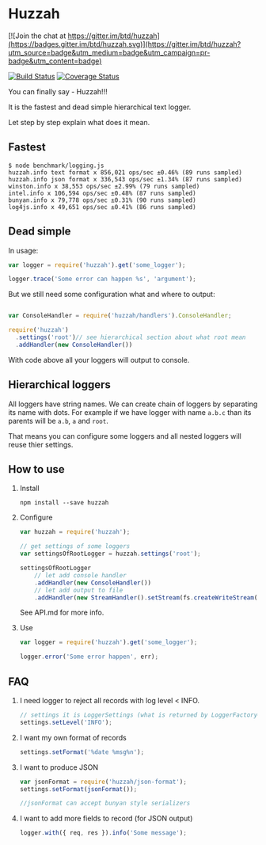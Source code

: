 # Huzzah

[![Join the chat at https://gitter.im/btd/huzzah](https://badges.gitter.im/btd/huzzah.svg)](https://gitter.im/btd/huzzah?utm_source=badge&utm_medium=badge&utm_campaign=pr-badge&utm_content=badge)

[![Build Status](https://travis-ci.org/btd/huzzah.svg?branch=master)](https://travis-ci.org/btd/huzzah)
[![Coverage Status](https://coveralls.io/repos/github/btd/huzzah/badge.svg?branch=master)](https://coveralls.io/github/btd/huzzah?branch=master)

You can finally say - Huzzah!!!

It is the fastest and dead simple hierarchical text logger.

Let step by step explain what does it mean.

## Fastest

```
$ node benchmark/logging.js
huzzah.info text format x 856,021 ops/sec ±0.46% (89 runs sampled)
huzzah.info json format x 336,543 ops/sec ±1.34% (87 runs sampled)
winston.info x 38,553 ops/sec ±2.99% (79 runs sampled)
intel.info x 106,594 ops/sec ±0.48% (87 runs sampled)
bunyan.info x 79,778 ops/sec ±0.31% (90 runs sampled)
log4js.info x 49,651 ops/sec ±0.41% (86 runs sampled)
```

## Dead simple

In usage:

```js
var logger = require('huzzah').get('some_logger');

logger.trace('Some error can happen %s', 'argument');
```

But we still need some configuration what and where to output:
```js

var ConsoleHandler = require('huzzah/handlers').ConsoleHandler;

require('huzzah')
  .settings('root')// see hierarchical section about what root mean
  .addHandler(new ConsoleHandler())
```

With code above all your loggers will output to console.

## Hierarchical loggers

All loggers have string names. We can create chain of loggers by separating its name with dots.
For example if we have logger with name `a.b.c` than its parents will be `a.b`, `a` and `root`.

That means you can configure some loggers and all nested loggers will reuse thier settings.

## How to use

1. Install

	`npm install --save huzzah`

2. Configure

	```js
	var huzzah = require('huzzah');

	// get settings of some loggers
	var settingsOfRootLogger = huzzah.settings('root');

	settingsOfRootLogger
		// let add console handler
		.addHandler(new ConsoleHandler())
		// let add output to file
		.addHandler(new StreamHandler().setStream(fs.createWriteStream('debug.log')))

	```

	See API.md for more info.

3. Use

	```js
	var logger = require('huzzah').get('some_logger');

	logger.error('Some error happen', err);
	```

## FAQ

1. I need logger to reject all records with log level < INFO.

	```js
	// settings it is LoggerSettings (what is returned by LoggerFactory#settings)
	settings.setLevel('INFO');
	```

2. I want my own format of records

	```js
	settings.setFormat('%date %msg%n');
	```

3. I want to produce JSON

	```js
	var jsonFormat = require('huzzah/json-format');
	settings.setFormat(jsonFormat());

	//jsonFormat can accept bunyan style serializers
	```

4. I want to add more fields to record (for JSON output)

	```js
	logger.with({ req, res }).info('Some message');
	```
